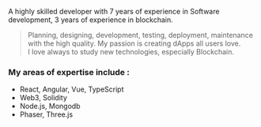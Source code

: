 <!--
<img src="https://media.giphy.com/media/hvRJCLFzcasrR4ia7z/giphy.gif" height="40px" align="left">
<p align="center">
  <a href="https://github.com/rot0505">
    <img src="https://readme-typing-svg.herokuapp.com/?lines=A%20Blockchain%20developer;3%20years%20of%20experience;Always%20learning%20new%20tech&font=Pacifico&center=true&width=750&height=120&color=58a6ff&vCenter=true&size=45%22"></a>
</p>
-->

A highly skilled developer with 7 years of experience in Software development, 3 years of experience in blockchain.

> Planning, designing, development, testing, deployment, maintenance with the high quality. My passion is creating dApps all users love. <br/>
> I love always to study new technologies, especially Blockchain.

<!-- <img src="https://user-images.githubusercontent.com/86523551/148903048-c6cefbc7-05f3-42a5-b189-e9e80bb21a65.png" width="23px"> -->
### My areas of expertise include : 

- React, Angular, Vue, TypeScript
- Web3, Solidity
- Node.js, Mongodb
- Phaser, Three.js

<!--
📝 Email : jamesdev0505@gmail.com<br/>
💬 Discord: Rot#8656<br/>
💬 Telegram : [@Rot0505](https://t.me/Rot0505)<br/>
-->

<!--
<p align="left">
  <a href="https://github.com/rot0505">
    <img src="https://github-readme-stats.vercel.app/api?username=rot0505&show_icons=true&theme=radical" width="50%"/>
  </a>
  <a href="https://github.com/rot0505">
    <img src="https://github-readme-stats.vercel.app/api/top-langs/?username=Darkhorse03111&layout=compact&show_icons=true&theme=radical" width="40%"/>
  </a>
</p> -->
<!-- [![Prasant's GitHub stats](https://github-readme-stats.vercel.app/api?username=rot0505&show_icons=true&theme=radical)](https://github.com/rot0505) &nbsp;
[![Prasant's GitHub stats](https://github-readme-stats.vercel.app/api/top-langs/?username=rot0505&layout=compact&show_icons=true&theme=radical)](https://github.com/rot0505) -->
